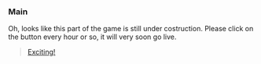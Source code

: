 ### Main

Oh, looks like this part of the game is still under costruction. Please click on the button every hour or so, it will very soon go live.

> [Exciting!](#main)
